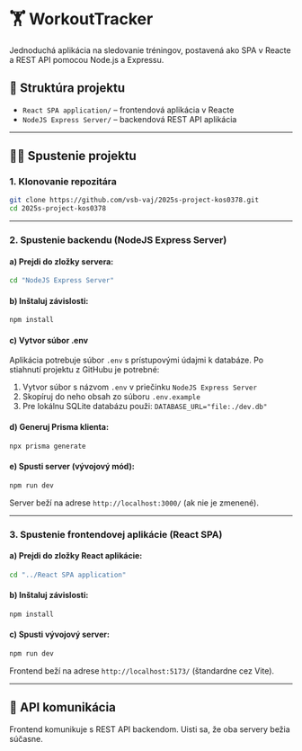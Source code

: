 # 🏋️ WorkoutTracker

Jednoduchá aplikácia na sledovanie tréningov, postavená ako SPA v Reacte a REST API pomocou Node.js a Expressu.

## 📁 Struktúra projektu

- `React SPA application/` – frontendová aplikácia v Reacte
- `NodeJS Express Server/` – backendová REST API aplikácia

---

## 🧑‍💻 Spustenie projektu

### 1. Klonovanie repozitára

```bash
git clone https://github.com/vsb-vaj/2025s-project-kos0378.git
cd 2025s-project-kos0378

```

---

### 2. Spustenie backendu (NodeJS Express Server)

#### a) Prejdi do zložky servera:

```bash
cd "NodeJS Express Server"
```

#### b) Inštaluj závislosti:

```bash
npm install
```

#### c) Vytvor súbor .env

Aplikácia potrebuje súbor `.env` s prístupovými údajmi k databáze. Po stiahnutí projektu z GitHubu je potrebné:

1. Vytvor súbor s názvom `.env` v priečinku `NodeJS Express Server`
2. Skopíruj do neho obsah zo súboru `.env.example` 
3. Pre lokálnu SQLite databázu použi: `DATABASE_URL="file:./dev.db"`


#### d) Generuj Prisma klienta:

```bash
npx prisma generate
```

#### e) Spusti server (vývojový mód):

```bash
npm run dev
```

Server beží na adrese `http://localhost:3000/` (ak nie je zmenené).

---

### 3. Spustenie frontendovej aplikácie (React SPA)

#### a) Prejdi do zložky React aplikácie:

```bash
cd "../React SPA application"
```

#### b) Inštaluj závislosti:

```bash
npm install
```

#### c) Spusti vývojový server:

```bash
npm run dev
```

Frontend beží na adrese `http://localhost:5173/` (štandardne cez Vite).

---

## 🔗 API komunikácia

Frontend komunikuje s REST API backendom. Uisti sa, že oba servery bežia súčasne.
